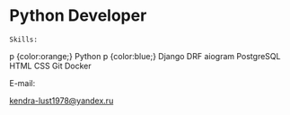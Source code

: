 # Python Developer

```shell
Skills:
```
p {color:orange;}
</style>
Python
p {color:blue;}
</style>
Django DRF aiogram PostgreSQL HTML CSS Git Docker

E-mail:

kendra-lust1978@yandex.ru
